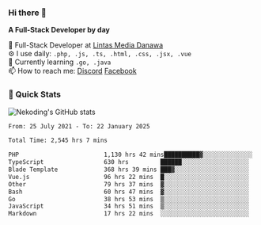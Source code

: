 ### Hi there 👋

**A Full-Stack Developer by day**

🔭 Full-Stack Developer at [Lintas Media Danawa](https://www.lintasmediadanawa.com/)  
⚙️ I use daily: `.php, .js, .ts, .html, .css, .jsx, .vue`  
🌱 Currently learning `.go, .java`  
📫 How to reach me: [Discord](https://discordapp.com/users/984448732999327766)  [Facebook](https://fb.me/tyvandi)  

### 🚀 Quick Stats  

![Nekoding's GitHub stats](https://github-readme-stats.vercel.app/api?username=nekoding&show_icons=true)

<!--START_SECTION:waka-->

```txt
From: 25 July 2021 - To: 22 January 2025

Total Time: 2,545 hrs 7 mins

PHP                        1,130 hrs 42 mins██████████▓░░░░░░░░░░░░░░   43.08 %
TypeScript                 630 hrs         ██████░░░░░░░░░░░░░░░░░░░   24.00 %
Blade Template             368 hrs 39 mins ███▓░░░░░░░░░░░░░░░░░░░░░   14.05 %
Vue.js                     96 hrs 22 mins  █░░░░░░░░░░░░░░░░░░░░░░░░   03.67 %
Other                      79 hrs 37 mins  ▓░░░░░░░░░░░░░░░░░░░░░░░░   03.03 %
Bash                       60 hrs 47 mins  ▓░░░░░░░░░░░░░░░░░░░░░░░░   02.32 %
Go                         38 hrs 53 mins  ▒░░░░░░░░░░░░░░░░░░░░░░░░   01.48 %
JavaScript                 34 hrs 51 mins  ▒░░░░░░░░░░░░░░░░░░░░░░░░   01.33 %
Markdown                   17 hrs 22 mins  ░░░░░░░░░░░░░░░░░░░░░░░░░   00.66 %
```

<!--END_SECTION:waka-->

<!--
**nekoding/nekoding** is a ✨ _special_ ✨ repository because its `README.md` (this file) appears on your GitHub profile.

Here are some ideas to get you started:

- 🔭 I’m currently working on ...
- 🌱 I’m currently learning ...
- 👯 I’m looking to collaborate on ...
- 🤔 I’m looking for help with ...
- 💬 Ask me about ...
- 📫 How to reach me: ...
- 😄 Pronouns: ...
- ⚡ Fun fact: ...
-->
